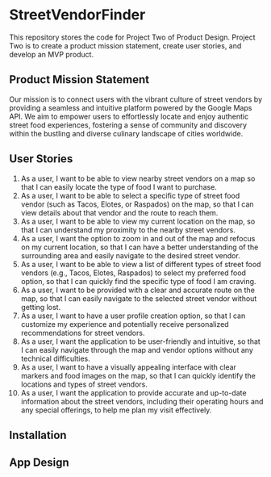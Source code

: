 # StreetVendorFinder
This repository stores the code for Project Two of Product Design. Project Two is to create a product mission statement, create user stories, and develop an MVP product.

## Product Mission Statement

Our mission is to connect users with the vibrant culture of street vendors by providing a seamless and intuitive platform powered by the Google Maps API. We aim to empower users to effortlessly locate and enjoy authentic street food experiences, fostering a sense of community and discovery within the bustling and diverse culinary landscape of cities worldwide.

## User Stories

1. As a user, I want to be able to view nearby street vendors on a map so that I can easily locate the type of food I want to purchase.
2. As a user, I want to be able to select a specific type of street food vendor (such as Tacos, Elotes, or Raspados) on the map, so that I can view details about that vendor and the route to reach them.
3. As a user, I want to be able to view my current location on the map, so that I can understand my proximity to the nearby street vendors.
4. As a user, I want the option to zoom in and out of the map and refocus on my current location, so that I can have a better understanding of the surrounding area and easily navigate to the desired street vendor.
5. As a user, I want to be able to view a list of different types of street food vendors (e.g., Tacos, Elotes, Raspados) to select my preferred food option, so that I can quickly find the specific type of food I am craving.
6. As a user, I want to be provided with a clear and accurate route on the map, so that I can easily navigate to the selected street vendor without getting lost.
7. As a user, I want to have a user profile creation option, so that I can customize my experience and potentially receive personalized recommendations for street vendors.
8. As a user, I want the application to be user-friendly and intuitive, so that I can easily navigate through the map and vendor options without any technical difficulties.
9. As a user, I want to have a visually appealing interface with clear markers and food images on the map, so that I can quickly identify the locations and types of street vendors.
10. As a user, I want the application to provide accurate and up-to-date information about the street vendors, including their operating hours and any special offerings, to help me plan my visit effectively.

## Installation


## App Design
